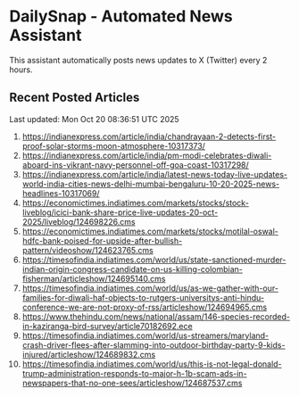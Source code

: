 # DailySnap - Automated News Assistant

This assistant automatically posts news updates to X (Twitter) every 2 hours.

## Recent Posted Articles

Last updated: Mon Oct 20 08:36:51 UTC 2025

1. https://indianexpress.com/article/india/chandrayaan-2-detects-first-proof-solar-storms-moon-atmosphere-10317373/
2. https://indianexpress.com/article/india/pm-modi-celebrates-diwali-aboard-ins-vikrant-navy-personnel-off-goa-coast-10317298/
3. https://indianexpress.com/article/india/latest-news-today-live-updates-world-india-cities-news-delhi-mumbai-bengaluru-10-20-2025-news-headlines-10317069/
4. https://economictimes.indiatimes.com/markets/stocks/stock-liveblog/icici-bank-share-price-live-updates-20-oct-2025/liveblog/124698226.cms
5. https://economictimes.indiatimes.com/markets/stocks/motilal-oswal-hdfc-bank-poised-for-upside-after-bullish-pattern/videoshow/124623765.cms
6. https://timesofindia.indiatimes.com/world/us/state-sanctioned-murder-indian-origin-congress-candidate-on-us-killing-colombian-fisherman/articleshow/124695140.cms
7. https://timesofindia.indiatimes.com/world/us/as-we-gather-with-our-families-for-diwali-haf-objects-to-rutgers-universitys-anti-hindu-conference-we-are-not-proxy-of-rss/articleshow/124694965.cms
8. https://www.thehindu.com/news/national/assam/146-species-recorded-in-kaziranga-bird-survey/article70182692.ece
9. https://timesofindia.indiatimes.com/world/us-streamers/maryland-crash-driver-flees-after-slamming-into-outdoor-birthday-party-9-kids-injured/articleshow/124689832.cms
10. https://timesofindia.indiatimes.com/world/us/this-is-not-legal-donald-trump-administration-responds-to-major-h-1b-scam-ads-in-newspapers-that-no-one-sees/articleshow/124687537.cms
